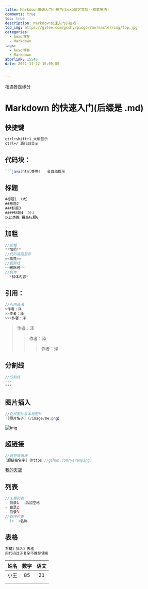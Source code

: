 ```yaml
---
title: Markdown快速入门小技巧(hexo博客文章--格式用法)
comments: true
toc: true
description: Markdown快速入门小技巧
top_img: https://gitee.com/gsshy/picgo/raw/master/img/top.jpg
categories:
  - hexo博客
  - Markdown
tags:
  - hexo博客
  - Markdown
abbrlink: 15546
date: 2021-11-22 16:00:00


---
```


相遇皆是缘分

# Markdown 的快速入门(后缀是  .md)

## 快捷键

``` html
ctrl+shift+1 大纲显示
ctrl+/ 源代码显示
```

## 代码块：

```java
​```java(html等等)   会自动提示
```

## 标题

```html
#标题1 （大）
##标题2
###标题3
####标题4 （小）
以此类推 最高标题6
```

## 加粗

```java
//加粗
**加粗**
//代码高亮显示
==高亮==
//删除线
~~删除线~~
//斜体
  *斜体内容*
```

## 引用：

``` java
//引用语法
>作者：泽
>>作者：泽
>>>作者：泽
```

>作者：泽
>
>>作者：泽
>>
>>>作者：泽

## 分割线

```java
//分割线
---
***
```

## 图片插入

```java
//在线图片与本地图片
![照片名子]（/image/me.png）
```

![img](https://dss2.bdstatic.com/70cFvnSh_Q1YnxGkpoWK1HF6hhy/it/u=3252521864,872614242&fm=26&gp=0.jpg)

## 超链接

```java
//超链接语法
[超链接名字]（https://gihub.com/yerenping）
```

[我的天空](https://music.163.com/#/song?id=28892408&market=baiduqk)

## 列表

``` java
//无需列表
- 目录1  -后加空格
- 目录2
- 目录3
//有序列表
  1+. +名称
```

## 表格

```java
右键》插入》表格
用代码过于复杂不推荐使用
```

| 姓名 | 数字 | 语文 |
| :--: | :--: | :--: |
| 小王 |  85  |  21  |
|      |      |      |
|      |      |      |
